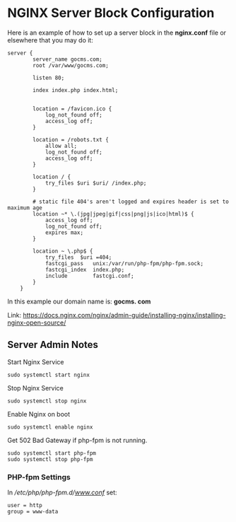 # NGINX Server Block Configuration

Here is an example of how to set up a server block in the **nginx.conf** file or elsewhere that you may do it:

    server {
            server_name gocms.com;
            root /var/www/gocms.com;

            listen 80;

            index index.php index.html;


            location = /favicon.ico {
                log_not_found off;
                access_log off;
            }

            location = /robots.txt {
                allow all;
                log_not_found off;
                access_log off;
            }
            
            location / {
                try_files $uri $uri/ /index.php;
            }

            # static file 404's aren't logged and expires header is set to maximum age
            location ~* \.(jpg|jpeg|gif|css|png|js|ico|html)$ {
                access_log off;
                log_not_found off;
                expires max;
            }
            
            location ~ \.php$ {
                try_files  $uri =404;
                fastcgi_pass   unix:/var/run/php-fpm/php-fpm.sock;
                fastcgi_index  index.php;
                include        fastcgi.conf;
            }
        }

In this example our domain name is: **gocms. com**

Link: https://docs.nginx.com/nginx/admin-guide/installing-nginx/installing-nginx-open-source/

## Server Admin Notes

 Start Nginx Service

    sudo systemctl start nginx

Stop Nginx Service

    sudo systemctl stop nginx

Enable Nginx on boot

    sudo systemctl enable nginx

Get 502 Bad Gateway if php-fpm is not running.

    sudo systemctl start php-fpm
    sudo systemctl stop php-fpm

### PHP-fpm Settings

In */etc/php/php-fpm.d/www.conf* set:

    user = http
    group = www-data
